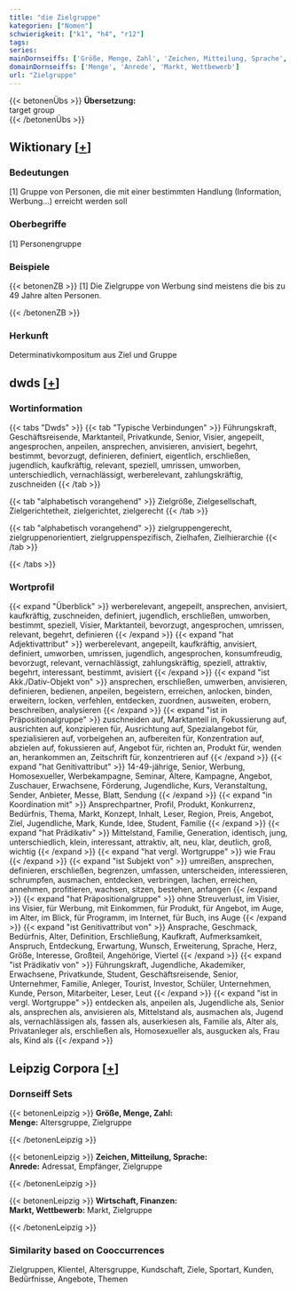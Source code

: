 ```yaml
---
title: "die Zielgruppe"
kategorien: ["Nomen"]
schwierigkeit: ["k1", "h4", "r12"]
tags:
series:
mainDornseiffs: ['Größe, Menge, Zahl', 'Zeichen, Mitteilung, Sprache', 'Wirtschaft, Finanzen']
domainDornseiffs: ['Menge', 'Anrede', 'Markt, Wettbewerb']
url: "Zielgruppe"
---
```


{{< betonenÜbs >}}
**Übersetzung:**  
target group  
{{< /betonenÜbs >}}

## Wiktionary [[+](https://de.wiktionary.org/wiki/Zielgruppe)]

### Bedeutungen
[1] Gruppe von Personen, die mit einer bestimmten Handlung (Information, Werbung…) erreicht werden soll  

### Oberbegriffe
[1] Personengruppe  

### Beispiele
{{< betonenZB >}}
[1] Die Zielgruppe von Werbung sind meistens die bis zu 49 Jahre alten Personen.  

{{< /betonenZB >}}
### Herkunft
Determinativkompositum aus Ziel und Gruppe  



## dwds [[+](https://www.dwds.de/wb/Zielgruppe)]

### Wortinformation
{{< tabs "Dwds" >}}
{{< tab "Typische Verbindungen" >}}
Führungskraft, Geschäftsreisende, Marktanteil, Privatkunde, Senior, Visier, angepeilt, angesprochen, anpeilen, ansprechen, anvisieren, anvisiert, begehrt, bestimmt, bevorzugt, definieren, definiert, eigentlich, erschließen, jugendlich, kaufkräftig, relevant, speziell, umrissen, umworben, unterschiedlich, vernachlässigt, werberelevant, zahlungskräftig, zuschneiden
{{< /tab >}}

{{< tab "alphabetisch vorangehend" >}}
Zielgröße, Zielgesellschaft, Zielgerichtetheit, zielgerichtet, zielgerecht
{{< /tab >}}

{{< tab "alphabetisch vorangehend" >}}
zielgruppengerecht, zielgruppenorientiert, zielgruppenspezifisch, Zielhafen, Zielhierarchie
{{< /tab >}}

{{< /tabs >}}

### Wortprofil
{{< expand "Überblick" >}} werberelevant, angepeilt, ansprechen, anvisiert, kaufkräftig, zuschneiden, definiert, jugendlich, erschließen, umworben, bestimmt, speziell, Visier, Marktanteil, bevorzugt, angesprochen, umrissen, relevant, begehrt, definieren {{< /expand >}}
{{< expand "hat Adjektivattribut" >}} werberelevant, angepeilt, kaufkräftig, anvisiert, definiert, umworben, umrissen, jugendlich, angesprochen, konsumfreudig, bevorzugt, relevant, vernachlässigt, zahlungskräftig, speziell, attraktiv, begehrt, interessant, bestimmt, avisiert {{< /expand >}}
{{< expand "ist Akk./Dativ-Objekt von" >}} ansprechen, erschließen, umwerben, anvisieren, definieren, bedienen, anpeilen, begeistern, erreichen, anlocken, binden, erweitern, locken, verfehlen, entdecken, zuordnen, ausweiten, erobern, beschreiben, analysieren {{< /expand >}}
{{< expand "ist in Präpositionalgruppe" >}} zuschneiden auf, Marktanteil in, Fokussierung auf, ausrichten auf, konzipieren für, Ausrichtung auf, Spezialangebot für, spezialisieren auf, vorbeigehen an, aufbereiten für, Konzentration auf, abzielen auf, fokussieren auf, Angebot für, richten an, Produkt für, wenden an, herankommen an, Zeitschrift für, konzentrieren auf {{< /expand >}}
{{< expand "hat Genitivattribut" >}} 14-49-jährige, Senior, Werbung, Homosexueller, Werbekampagne, Seminar, Ältere, Kampagne, Angebot, Zuschauer, Erwachsene, Förderung, Jugendliche, Kurs, Veranstaltung, Sender, Anbieter, Messe, Blatt, Sendung {{< /expand >}}
{{< expand "in Koordination mit" >}} Ansprechpartner, Profil, Produkt, Konkurrenz, Bedürfnis, Thema, Markt, Konzept, Inhalt, Leser, Region, Preis, Angebot, Ziel, Jugendliche, Mark, Kunde, Idee, Student, Familie {{< /expand >}}
{{< expand "hat Prädikativ" >}} Mittelstand, Familie, Generation, identisch, jung, unterschiedlich, klein, interessant, attraktiv, alt, neu, klar, deutlich, groß, wichtig {{< /expand >}}
{{< expand "hat vergl. Wortgruppe" >}} wie Frau {{< /expand >}}
{{< expand "ist Subjekt von" >}} umreißen, ansprechen, definieren, erschließen, begrenzen, umfassen, unterscheiden, interessieren, schrumpfen, ausmachen, entdecken, verbringen, lachen, erreichen, annehmen, profitieren, wachsen, sitzen, bestehen, anfangen {{< /expand >}}
{{< expand "hat Präpositionalgruppe" >}} ohne Streuverlust, im Visier, ins Visier, für Werbung, mit Einkommen, für Produkt, für Angebot, im Auge, im Alter, im Blick, für Programm, im Internet, für Buch, ins Auge {{< /expand >}}
{{< expand "ist Genitivattribut von" >}} Ansprache, Geschmack, Bedürfnis, Alter, Definition, Erschließung, Kaufkraft, Aufmerksamkeit, Anspruch, Entdeckung, Erwartung, Wunsch, Erweiterung, Sprache, Herz, Größe, Interesse, Großteil, Angehörige, Viertel {{< /expand >}}
{{< expand "ist Prädikativ von" >}} Führungskraft, Jugendliche, Akademiker, Erwachsene, Privatkunde, Student, Geschäftsreisende, Senior, Unternehmer, Familie, Anleger, Tourist, Investor, Schüler, Unternehmen, Kunde, Person, Mitarbeiter, Leser, Leut {{< /expand >}}
{{< expand "ist in vergl. Wortgruppe" >}} entdecken als, anpeilen als, Jugendliche als, Senior als, ansprechen als, anvisieren als, Mittelstand als, ausmachen als, Jugend als, vernachlässigen als, fassen als, auserkiesen als, Familie als, Alter als, Privatanleger als, erschließen als, Homosexueller als, ausgucken als, Frau als, Kind als {{< /expand >}}

## Leipzig Corpora [[+](https://corpora.uni-leipzig.de/en/res?word=Zielgruppe&corpusId=deu_newscrawl-public_2018)]

### Dornseiff Sets
{{< betonenLeipzig >}}
**Größe, Menge, Zahl:**  
**Menge:** Altersgruppe, Zielgruppe  

{{< /betonenLeipzig >}}


{{< betonenLeipzig >}}
**Zeichen, Mitteilung, Sprache:**  
**Anrede:** Adressat, Empfänger, Zielgruppe  

{{< /betonenLeipzig >}}


{{< betonenLeipzig >}}
**Wirtschaft, Finanzen:**  
**Markt, Wettbewerb:** Markt, Zielgruppe  

{{< /betonenLeipzig >}}

### Similarity based on Cooccurrences
Zielgruppen, Klientel, Altersgruppe, Kundschaft, Ziele, Sportart, Kunden, Bedürfnisse, Angebote, Themen

